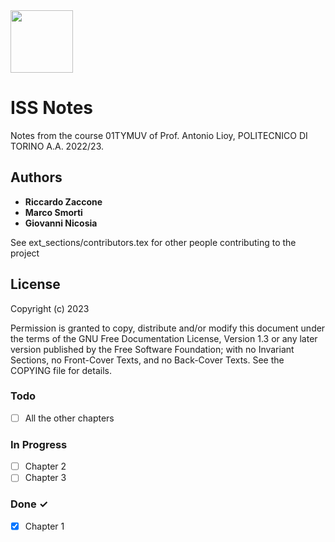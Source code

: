 <img src="http://www.nuovariprografica.it/wp-content/uploads/2017/07/Logo-POLITO-tesi-di-laurea.png" width="100">

# ISS Notes
Notes from the course 01TYMUV of Prof. Antonio Lioy, POLITECNICO DI TORINO A.A. 2022/23.

## Authors

* **Riccardo Zaccone** 
* **Marco Smorti**
* **Giovanni Nicosia**

See ext_sections/contributors.tex for other people contributing to the project



## License
Copyright (c) 2023

Permission is granted to copy, distribute and/or modify this document
under the terms of the GNU Free Documentation License, Version 1.3
or any later version published by the Free Software Foundation;
with no Invariant Sections, no Front-Cover Texts, and no Back-Cover Texts.
See the COPYING file for details.


### Todo

- [ ] All the other chapters

### In Progress

- [ ] Chapter 2 
- [ ] Chapter 3

### Done ✓

- [x] Chapter 1
